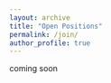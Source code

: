```yaml
---
layout: archive
title: "Open Positions"
permalink: /join/
author_profile: true
---
```


coming soon
